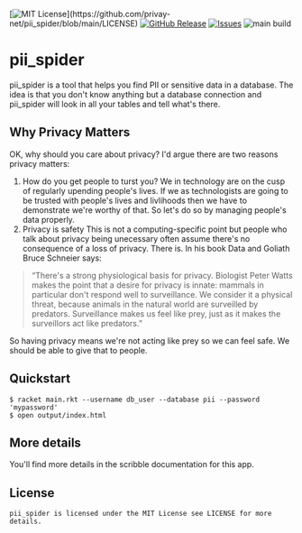 [![MIT License](https://img.shields.io/apm/l/atomic-design-ui.svg?)](https://github.com/privay-net/pii_spider/blob/main/LICENSE)
[![GitHub Release](https://img.shields.io/github/release/privay-net/pii_spider.svg?style=flat)]() 
[![Issues](https://img.shields.io/github/issues-raw/privay-net/pii_spider.svg?maxAge=25000)](https://github.com/privay-net/pii_spider/issues) 
![main build](https://github.com/privay-net/pii_spider/actions/workflows/test.yml/badge.svg?branch=main)

# pii_spider
pii_spider is a tool that helps you find PII or sensitive data in a database.  The idea is that you don't know anything but a database connection and pii_spider will look in all your tables and tell what's there.

## Why Privacy Matters
OK, why should you care about privacy?  I'd argue there are two reasons privacy matters:
1. How do you get people to turst you?
We in technology are on the cusp of regularly upending people's lives.  If we as technologists are going to be trusted with people's lives and livlihoods then we have to demonstrate we're worthy of that.  So let's do so by managing people's data properly.
2. Privacy is safety
This is not a computing-specific point but people who talk about privacy being unecessary often assume there's no consequence of a loss of privacy.  There is.  In his book Data and Goliath Bruce Schneier says:
> “There's a strong physiological basis for privacy. Biologist Peter Watts makes the point that a desire for privacy is innate: mammals in particular don't respond well to surveillance. We consider it a physical threat, because animals in the natural world are surveilled by predators. Surveillance makes us feel like prey, just as it makes the surveillors act like predators.”

So having privacy means we're not acting like prey so we can feel safe.  We should be able to give that to people.

## Quickstart

    $ racket main.rkt --username db_user --database pii --password 'mypassword'
    $ open output/index.html

## More details
You'll find more details in the scribble documentation for this app.

## License

    pii_spider is licensed under the MIT License see LICENSE for more details.


